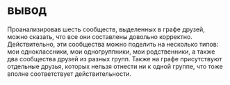 # вывод

Проанализировав шесть сообществ, выделенных в графе друзей, можно сказать, что все они составлены довольно корректно. Действительно, эти сообщества можно поделить на несколько типов: мои одноклассники, мои одногруппники, мои родственники, а также два сообщества друзей из разных групп. Также на графе присутствуют отдельные друзья, которых нельзя отнести ни к одной группе, что тоже вполне соответствует действительности.
